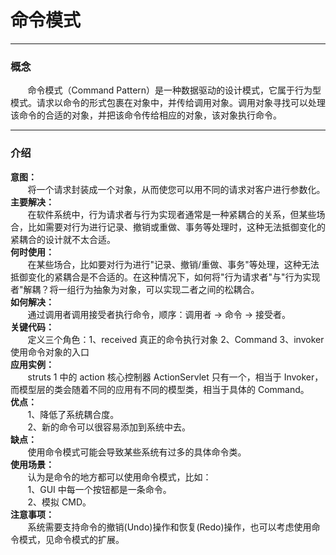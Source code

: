 # 命令模式
<hr/>

### 概念
<p>&nbsp;&nbsp;&nbsp;&nbsp;&nbsp;&nbsp;&nbsp;命令模式（Command Pattern）是一种数据驱动的设计模式，它属于行为型模式。请求以命令的形式包裹在对象中，并传给调用对象。调用对象寻找可以处理该命令的合适的对象，并把该命令传给相应的对象，该对象执行命令。
</p>
<hr>

### 介绍
<b>意图：</b><br/>
&nbsp;&nbsp;&nbsp;&nbsp;&nbsp;&nbsp;&nbsp;将一个请求封装成一个对象，从而使您可以用不同的请求对客户进行参数化。<br/>
<b>主要解决：</b><br/>
&nbsp;&nbsp;&nbsp;&nbsp;&nbsp;&nbsp;&nbsp;在软件系统中，行为请求者与行为实现者通常是一种紧耦合的关系，但某些场合，比如需要对行为进行记录、撤销或重做、事务等处理时，这种无法抵御变化的紧耦合的设计就不太合适。<br/>
<b>何时使用：</b><br/>
&nbsp;&nbsp;&nbsp;&nbsp;&nbsp;&nbsp;&nbsp;在某些场合，比如要对行为进行"记录、撤销/重做、事务"等处理，这种无法抵御变化的紧耦合是不合适的。在这种情况下，如何将"行为请求者"与"行为实现者"解耦？将一组行为抽象为对象，可以实现二者之间的松耦合。<br/>
<b>如何解决：</b><br/>
&nbsp;&nbsp;&nbsp;&nbsp;&nbsp;&nbsp;&nbsp;通过调用者调用接受者执行命令，顺序：调用者 → 命令 → 接受者。<br/>
<b>关键代码：</b><br/>
&nbsp;&nbsp;&nbsp;&nbsp;&nbsp;&nbsp;&nbsp;定义三个角色：1、received 真正的命令执行对象 2、Command 3、invoker 使用命令对象的入口<br/>
<b>应用实例：</b><br/>
&nbsp;&nbsp;&nbsp;&nbsp;&nbsp;&nbsp;&nbsp;struts 1 中的 action 核心控制器 ActionServlet 只有一个，相当于 Invoker，而模型层的类会随着不同的应用有不同的模型类，相当于具体的 Command。<br/>
<b>优点：</b><br/>
&nbsp;&nbsp;&nbsp;&nbsp;&nbsp;&nbsp;&nbsp;1、降低了系统耦合度。<br/>
&nbsp;&nbsp;&nbsp;&nbsp;&nbsp;&nbsp;&nbsp;2、新的命令可以很容易添加到系统中去。<br/>
<b>缺点：</b><br/>
&nbsp;&nbsp;&nbsp;&nbsp;&nbsp;&nbsp;&nbsp;使用命令模式可能会导致某些系统有过多的具体命令类。<br/>
<b>使用场景：</b><br/>
&nbsp;&nbsp;&nbsp;&nbsp;&nbsp;&nbsp;&nbsp;认为是命令的地方都可以使用命令模式，比如：<br/>
&nbsp;&nbsp;&nbsp;&nbsp;&nbsp;&nbsp;&nbsp;1、GUI 中每一个按钮都是一条命令。<br/>
&nbsp;&nbsp;&nbsp;&nbsp;&nbsp;&nbsp;&nbsp;2、模拟 CMD。<br/>
<b>注意事项：</b><br/>
&nbsp;&nbsp;&nbsp;&nbsp;&nbsp;&nbsp;&nbsp;系统需要支持命令的撤销(Undo)操作和恢复(Redo)操作，也可以考虑使用命令模式，见命令模式的扩展。